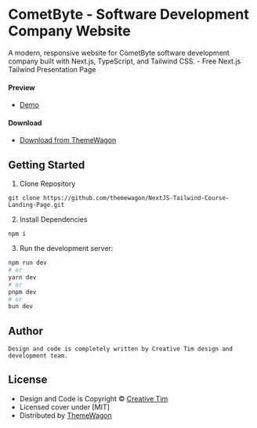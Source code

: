 # CometByte - Software Development Company Website

A modern, responsive website for CometByte software development company built with Next.js, TypeScript, and Tailwind CSS. - Free Next.js Tailwind Presentation Page
#### Preview

 - [Demo](https://themewagon.github.io/NextJS-Tailwind-Course-Landing-Page/)

#### Download
 - [Download from ThemeWagon](https://themewagon.com/themes/)

## Getting Started

1. Clone Repository
```
git clone https://github.com/themewagon/NextJS-Tailwind-Course-Landing-Page.git
```
2. Install Dependencies
```
npm i
```
3. Run the development server:

```bash
npm run dev
# or
yarn dev
# or
pnpm dev
# or
bun dev
```

## Author 
```
Design and code is completely written by Creative Tim design and development team. 
```

## License

 - Design and Code is Copyright &copy; [Creative Tim](https://www.creative-tim.com/)
 - Licensed cover under [MIT]
 - Distributed by [ThemeWagon](https://themewagon.com)

